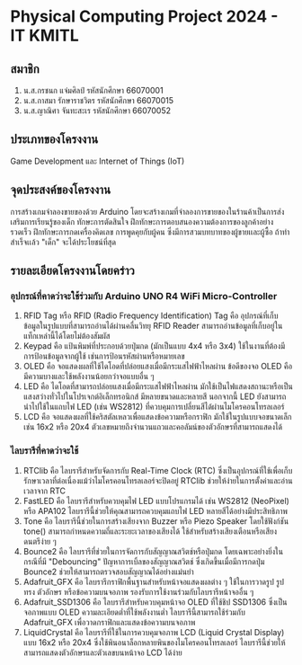 # Physical Computing Project 2024 - IT KMITL
## สมาชิก
1. น.ส.กรชนก แจ่มศิลป์      รหัสนักศึกษา 66070001
2. น.ส.กาสมา รักษาราชวิตร   รหัสนักศึกษา 66070015
3. น.ส.ญาณิศา จันทะสะเร    รหัสนักศึกษา 66070052
## ประเภทของโครงงาน
Game Development และ Internet of Things (IoT)
## จุดประสงค์ของโครงงาน
การสร้างเกมจำลองขายของด้วย Arduino โดยจะสร้างเกมที่จำลองการขายของในร้านค้าเป็นการส่งเสริมการเรียนรู้ของเด็ก ทักษะการตัดสินใจ ฝึกทักษะการตอบสนองความต้องการของลูกค้าอย่างรวดเร็ว ฝึกทักษะการกดเครื่องคิดเลข การพูดคุยกับผู้คน  ซึ่งมีการสวมบทบาทของผู้ขายเเละผู้ซื้อ ถ้าทำสำเร็จเเล้ว "เด็ก" จะได้ประโยชน์ที่สุด
## รายละเอียดโครงงานโดยคร่าว
### อุปกรณ์ที่คาดว่าจะใช้ร่วมกับ Arduino UNO R4 WiFi Micro-Controller
1. RFID Tag หรือ RFID (Radio Frequency Identification) Tag คือ อุปกรณ์ที่เก็บข้อมูลในรูปแบบที่สามารถอ่านได้ผ่านคลื่นวิทยุ RFID Reader สามารถอ่านข้อมูลที่เก็บอยู่ในแท็กเหล่านี้ได้โดยไม่ต้องสัมผัส
2. Keypad คือ แป้นพิมพ์ที่ประกอบด้วยปุ่มกด (มักเป็นแบบ 4x4 หรือ 3x4) ใช้ในงานที่ต้องมีการป้อนข้อมูลจากผู้ใช้ เช่นการป้อนรหัสผ่านหรือหมายเลข
3. OLED คือ จอแสดงผลที่ใช้ไดโอดที่ปล่อยแสงเมื่อมีกระแสไฟฟ้าไหลผ่าน ข้อดีของจอ OLED คือมีความบางและใช้พลังงานน้อยกว่าจอแบบอื่น ๆ
4. LED คือ ไดโอดที่สามารถปล่อยแสงเมื่อมีกระแสไฟฟ้าไหลผ่าน มักใช้เป็นไฟแสดงสถานะหรือเป็นแสงสว่างทั่วไปในโปรเจกต์อิเล็กทรอนิกส์ มีหลายขนาดและหลายสี นอกจากนี้ LED ยังสามารถนำไปใช้ในแถบไฟ LED (เช่น WS2812) ที่ควบคุมการเปลี่ยนสีได้ผ่านไมโครคอนโทรลเลอร์
5. LCD คือ จอแสดงผลที่ใช้คริสตัลเหลวเพื่อแสดงข้อความหรือกราฟิก มักใช้ในรูปแบบจอขนาดเล็ก เช่น 16x2 หรือ 20x4 ตัวเลขหมายถึงจำนวนแถวและคอลัมน์ของตัวอักษรที่สามารถแสดงได้
### ไลบรารีที่คาดว่าจะใช้
1. RTClib คือ ไลบรารีสำหรับจัดการกับ Real-Time Clock (RTC) ซึ่งเป็นอุปกรณ์ที่ใช้เพื่อเก็บรักษาเวลาที่ต่อเนื่องแม้ว่าไมโครคอนโทรลเลอร์จะปิดอยู่ RTClib ช่วยให้ง่ายในการตั้งค่าและอ่านเวลาจาก RTC
2. FastLED คือ ไลบรารีสำหรับควบคุมไฟ LED แบบโปรแกรมได้ เช่น WS2812 (NeoPixel) หรือ APA102 ไลบรารีนี้ช่วยให้คุณสามารถควบคุมแถบไฟ LED หลายสีได้อย่างมีประสิทธิภาพ
3. Tone คือ ไลบรารีนี้ช่วยในการสร้างเสียงจาก Buzzer หรือ Piezo Speaker โดยใช้ฟังก์ชัน tone() สามารถกำหนดความถี่และระยะเวลาของเสียงได้ ใช้สำหรับสร้างเสียงเตือนหรือเสียงดนตรีง่าย ๆ
4. Bounce2 คือ ไลบรารีที่ช่วยในการจัดการกับสัญญาณสวิตช์หรือปุ่มกด โดยเฉพาะอย่างยิ่งในกรณีที่มี "Debouncing" ปัญหาการเบิ้ลของสัญญาณสวิตช์ ซึ่งเกิดขึ้นเมื่อมีการกดปุ่ม Bounce2 ช่วยให้สามารถตรวจสอบสัญญาณได้อย่างแม่นยำ
5. Adafruit_GFX คือ ไลบรารีกราฟิกพื้นฐานสำหรับหน้าจอแสดงผลต่าง ๆ ใช้ในการวาดรูป รูปทรง ตัวอักษร หรือข้อความบนจอภาพ รองรับการใช้งานร่วมกับไลบรารีหน้าจออื่น ๆ
6. Adafruit_SSD1306 คือ ไลบรารีสำหรับควบคุมหน้าจอ OLED ที่ใช้ชิป SSD1306 ซึ่งเป็นจอภาพแบบ OLED ความละเอียดต่ำที่ใช้พลังงานต่ำ ไลบรารีนี้สามารถใช้ร่วมกับ Adafruit_GFX เพื่อวาดกราฟิกและแสดงข้อความบนจอภาพ
7. LiquidCrystal คือ ไลบรารีที่ใช้ในการควบคุมจอภาพ LCD (Liquid Crystal Display) แบบ 16x2 หรือ 20x4 ซึ่งใช้พินอนาล็อกหลายพินของไมโครคอนโทรลเลอร์ ไลบรารีนี้ช่วยให้สามารถแสดงตัวอักษรและตัวเลขบนหน้าจอ LCD ได้ง่าย
